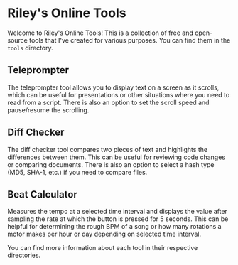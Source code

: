 # Riley's Online Tools

Welcome to Riley's Online Tools! This is a collection of free and open-source tools that I've created for various purposes. You can find them in the `tools` directory.

## Teleprompter

The teleprompter tool allows you to display text on a screen as it scrolls, which can be useful for presentations or other situations where you need to read from a script. There is also an option to set the scroll speed and pause/resume the scrolling.

## Diff Checker

The diff checker tool compares two pieces of text and highlights the differences between them. This can be useful for reviewing code changes or comparing documents. There is also an option to select a hash type (MD5, SHA-1, etc.) if you need to compare files.

## Beat Calculator

Measures the tempo at a selected time interval and displays the value after sampling the rate at which the button is pressed for 5 seconds. This can be helpful for determining the rough BPM of a song or how many rotations a motor makes per hour or day depending on selected time interval.

You can find more information about each tool in their respective directories.
